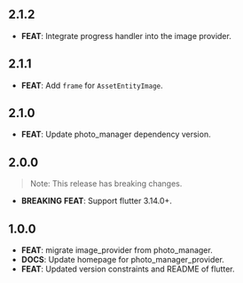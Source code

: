 ## 2.1.2

- **FEAT**: Integrate progress handler into the image provider.

## 2.1.1

- **FEAT**: Add `frame` for `AssetEntityImage`.

## 2.1.0

- **FEAT**: Update photo_manager dependency version.

## 2.0.0

> Note: This release has breaking changes.

- **BREAKING** **FEAT**: Support flutter 3.14.0+.

## 1.0.0

- **FEAT**: migrate image_provider from photo_manager.
- **DOCS**: Update homepage for photo_manager_provider.
- **FEAT**: Updated version constraints and README of flutter.

